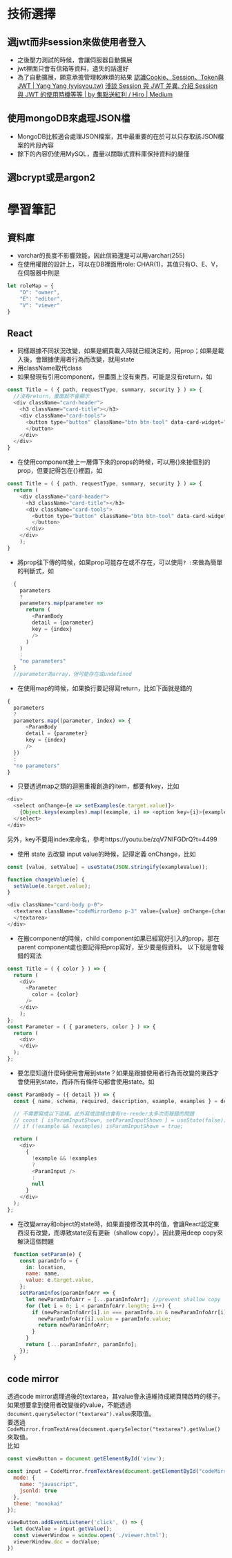 # 技術選擇
## 選jwt而非session來做使用者登入
- 之後壓力測試的時候，會讓伺服器自動擴展
- jwt裡面只會有信箱等資料，遺失的話還好
- 為了自動擴展，願意承擔管理較麻煩的結果
[認識Cookie、Session、Token與JWT | Yang Yang (yyisyou.tw)](https://blog.yyisyou.tw/5d272c64/)
[淺談 Session 與 JWT 差異. 介紹 Session 與 JWT 的使用時機等等 | by 集點送紅利 / Hiro | Medium](https://medium.com/@jedy05097952/%E6%B7%BA%E8%AB%87-session-%E8%88%87-jwt-%E5%B7%AE%E7%95%B0-8d00b2396115)
## 使用mongoDB來處理JSON檔
- MongoDB比較適合處理JSON檔案，其中最重要的在於可以只存取該JSON檔案的片段內容
- 餘下的內容仍使用MySQL，盡量以關聯式資料庫保持資料的嚴僅
## 選bcrypt或是argon2

# 學習筆記
## 資料庫
- varchar的長度不影響效能，因此信箱還是可以用varchar(255)
- 在使用權限的設計上，可以在DB裡面用role: CHAR(1)，其值只有O、E、V，在伺服器中則是
```js
let roleMap = {
	"O": "owner",
	"E": "editor",
	"V": "viewer"
}
```
## React
- 同樣跟據不同狀況改變，如果是網頁載入時就已經決定的，用prop；如果是載入後，會跟據使用者行為而改變，就用state
- 用className取代class
- 如果發現有引用component，但畫面上沒有東西，可能是沒有return，如
```js
const Title = ( { path, requestType, summary, security } ) => {
  //沒有return，畫面就不會顯示
  <div className="card-header">
    <h3 className="card-title"></h3>
    <div className="card-tools">
      <button type="button" className="btn btn-tool" data-card-widget="collapse"><i className="fas fa-plus"></i>      
      </button>
    </div>
  </div>
}
```
- 在使用component接上一層傳下來的props的時候，可以用{}來接個別的prop，但要記得包在{}裡面，如
```js
const Title = ( { path, requestType, summary, security } ) => {
  return (
    <div className="card-header">
      <h3 className="card-title"></h3>
      <div className="card-tools">
        <button type="button" className="btn btn-tool" data-card-widget="collapse"><i className="fas fa-plus"></i>      
        </button>
      </div>
    </div>
    );
}
```
- 將prop往下傳的時候，如果prop可能存在或不存在，可以使用``` ? : ```來做為簡單的判斷式，如
```js
  {
    parameters 
    ? 
    parameters.map(parameter => 
      return (              
        <ParamBody 
        detail = {parameter}
        key = {index}
        /> 
      )
    ) 
    : 
    "no parameters"
  }
  //parameter為array，但可能存在或undefined
```
- 在使用map的時候，如果換行要記得寫return，比如下面就是錯的
```js
{
  parameters 
  ? 
  parameters.map((parameter, index) => {
      <ParamBody 
      detail = {parameter}
      key = {index}
      /> 
  }) 
  : 
  "no parameters"
}
```
- 只要透過map之類的迴圈重複創造的item，都要有key，比如
```js
<div>
  <select onChange={e => setExamples(e.target.value)}>
    {Object.keys(examples).map((example, i) => <option key={i}>{example}</option>)}
  </select>
</div> 
```
另外，key不要用index來命名，參考https://youtu.be/zqV7NIFGDrQ?t=4499
- 使用 state 去改變 input value的時候，記得定義 onChange，比如
```js
const [value, setValue] = useState(JSON.stringify(exampleValue));

function changeValue(e) {
  setValue(e.target.value);
}

<div className="card-body p-0">
  <textarea className="codeMirrorDemo p-3" value={value} onChange={changeValue}>
  </textarea>
</div>
```
- 在搬component的時候，child component如果已經寫好引入的prop，那在parent component處也要記得把prop寫好，至少要是假資料。
以下就是會報錯的寫法   
```js
const Title = ( { color } ) => {
  return (
    <div>
      <Parameter
        color = {color}        
      />
    </div>
    );
};
const Parameter = ( { parameters, color } ) => {
  return (
    <div>
    </div>
  );
};
```
- 要怎麼知道什麼時使用會用到state？如果是跟據使用者行為而改變的東西才會使用到state，而非所有條件句都會使用state。如
```js
const ParamBody = ({ detail }) => {
  const { name, schema, required, description, example, examples } = detail;

  // 不需要寫成以下這樣。此外寫成這樣也會有re-render太多次而報錯的問題
  // const [ isParamInputShown, setParamInputShown ] = useState(false);
  // if (!example && !examples) isParamInputShown = true;

  return (
    <div>
      {
        !example && !examples
        ?
        <ParamInput />
        :
        null
      }
    </div>
  );
};
```
- 在改變array和object的state時，如果直接修改其中的值，會讓React認定東西沒有改變，而導致state沒有更新（shallow copy），因此要用deep copy來解決這個問題
```js
  function setParam(e) {
    const paramInfo = {
      in: location,
      name: name,
      value: e.target.value,
    };
    setParamInfos(paramInfoArr => {
      let newParamInfoArr = [...paramInfoArr]; //prevent shallow copy
      for (let i = 0; i < paramInfoArr.length; i++) {
        if (newParamInfoArr[i].in === paramInfo.in & newParamInfoArr[i].name === paramInfo.name) {
          newParamInfoArr[i].value = paramInfo.value;
          return newParamInfoArr;
        }
      }
      return [...paramInfoArr, paramInfo];
    });
  }
```

## code mirror
透過code mirror處理過後的textarea，其value會永遠維持成網頁開啟時的樣子。   
如果想要拿到使用者改變後的value，不能透過```document.querySelector("textarea").value```來取值。   
要透過```CodeMirror.fromTextArea(document.querySelector("textarea").getValue()```來取值。   
比如
```js
const viewButton = document.getElementById('view');

const input = CodeMirror.fromTextArea(document.getElementById("codeMirrorDemo"), {
  mode: {
    name: "javascript", 
    jsonld: true
  },
  theme: "monokai"
});

viewButton.addEventListener('click', () => {
  let docValue = input.getValue();
  const viewerWindow = window.open('./viewer.html');
  viewerWindow.doc = docValue;
})
```